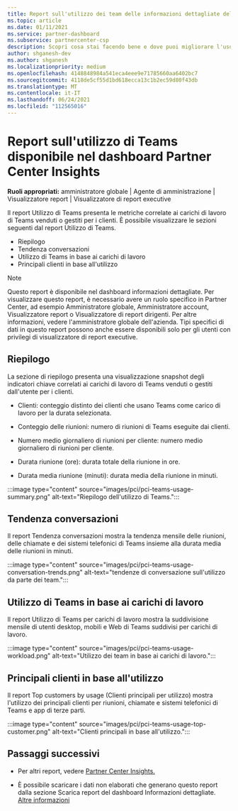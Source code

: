 ```yaml
---
title: Report sull'utilizzo dei team delle informazioni dettagliate del Centro per i partner
ms.topic: article
ms.date: 01/11/2021
ms.service: partner-dashboard
ms.subservice: partnercenter-csp
description: Scopri cosa stai facendo bene e dove puoi migliorare l'uso delle sottoscrizioni di Teams vendute o gestite per i tuoi clienti.
author: shganesh-dev
ms.author: shganesh
ms.localizationpriority: medium
ms.openlocfilehash: 4148848984a541eca4eee9e71785660aa6402bc7
ms.sourcegitcommit: 4118de5cf55d1bd618ecca13c1b2ec59d80f43db
ms.translationtype: MT
ms.contentlocale: it-IT
ms.lasthandoff: 06/24/2021
ms.locfileid: "112565016"
---
```

# <a name="teams-usage-report-available-from-the-partner-center-insights-dashboard"></a>Report sull'utilizzo di Teams disponibile nel dashboard Partner Center Insights

**Ruoli appropriati:** amministratore globale | Agente di amministrazione | Visualizzatore report | Visualizzatore di report executive

Il report Utilizzo di Teams presenta le metriche correlate ai carichi di lavoro di Teams venduti o gestiti per i clienti. È possibile visualizzare le sezioni seguenti dal report Utilizzo di Teams.

- Riepilogo
- Tendenza conversazioni
- Utilizzo di Teams in base ai carichi di lavoro
- Principali clienti in base all'utilizzo

 > [!NOTE]
 > Questo report è disponibile nel dashboard informazioni dettagliate. Per visualizzare questo report, è necessario avere un ruolo specifico in Partner Center, ad esempio Amministratore globale, Amministratore account, Visualizzatore report o Visualizzatore di report dirigenti. Per altre informazioni, vedere l'amministratore globale dell'azienda. Tipi specifici di dati in questo report possono anche essere disponibili solo per gli utenti con privilegi di visualizzatore di report executive.

## <a name="summary"></a>Riepilogo

La sezione di riepilogo presenta una visualizzazione snapshot degli indicatori chiave correlati ai carichi di lavoro di Teams venduti o gestiti dall'utente per i clienti.  

- Clienti: conteggio distinto dei clienti che usano Teams come carico di lavoro per la durata selezionata.

- Conteggio delle riunioni: numero di riunioni di Teams eseguite dai clienti.

- Numero medio giornaliero di riunioni per cliente: numero medio giornaliero di riunioni per cliente. 

- Durata riunione (ore): durata totale della riunione in ore. 

- Durata media riunione (minuti): durata media della riunione in minuti. 

:::image type="content" source="images/pci/pci-teams-usage-summary.png" alt-text="Riepilogo dell'utilizzo di Teams.":::

## <a name="conversations-trend"></a>Tendenza conversazioni

Il report Tendenza conversazioni mostra la tendenza mensile delle riunioni, delle chiamate e dei sistemi telefonici di Teams insieme alla durata media delle riunioni in minuti.

:::image type="content" source="images/pci/pci-teams-usage-conversation-trends.png" alt-text="tendenze di conversazione sull'utilizzo da parte dei team.":::

## <a name="teams-usage-by-workloads"></a>Utilizzo di Teams in base ai carichi di lavoro

Il report Utilizzo di Teams per carichi di lavoro mostra la suddivisione mensile di utenti desktop, mobili e Web di Teams suddivisi per carichi di lavoro.

:::image type="content" source="images/pci/pci-teams-usage-workload.png" alt-text="Utilizzo dei team in base ai carichi di lavoro.":::

## <a name="top-customers-by-usage"></a>Principali clienti in base all'utilizzo

Il report Top customers by usage (Clienti principali per utilizzo) mostra l'utilizzo dei principali clienti per riunioni, chiamate e sistemi telefonici di Teams e app di terze parti.

:::image type="content" source="images/pci/pci-teams-usage-top-customer.png" alt-text="Clienti principali in base all'utilizzo.":::

## <a name="next-steps"></a>Passaggi successivi

- Per altri report, vedere [Partner Center Insights.](partner-center-insights.md)

- È possibile scaricare i dati non elaborati che generano questo report dalla sezione Scarica report del dashboard Informazioni dettagliate. [Altre informazioni](pci-download-reports.md) 
